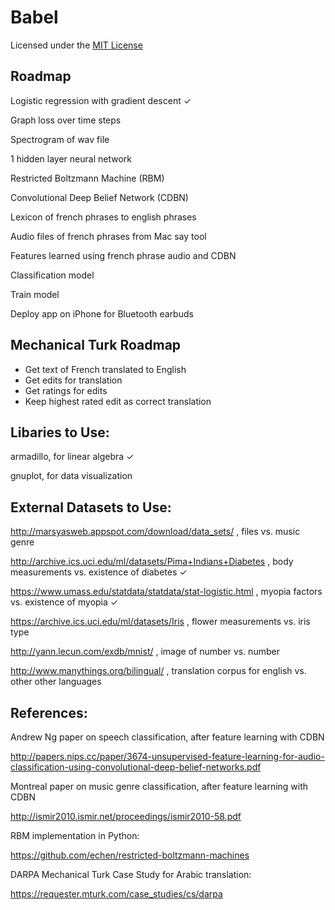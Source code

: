 # Babel
Licensed under the [MIT License](https://opensource.org/licenses/MIT)

## Roadmap
   Logistic regression with gradient descent ✓
   
   Graph loss over time steps
   
   Spectrogram of wav file
   
   1 hidden layer neural network
   
   Restricted Boltzmann Machine (RBM)
   
   Convolutional Deep Belief Network (CDBN)

   Lexicon of french phrases to english phrases
   
   Audio files of french phrases from Mac say tool
   
   Features learned using french phrase audio and CDBN
   
   Classification model
   
   Train model
   
   Deploy app on iPhone for Bluetooth earbuds
   
## Mechanical Turk Roadmap
  * Get text of French translated to English
  * Get edits for translation
  * Get ratings for edits
  * Keep highest rated edit as correct translation

## Libaries to Use:
   armadillo, for linear algebra ✓
   
   gnuplot, for data visualization

## External Datasets to Use:
   http://marsyasweb.appspot.com/download/data_sets/ , files vs. music genre
   
   http://archive.ics.uci.edu/ml/datasets/Pima+Indians+Diabetes , body measurements vs. existence of diabetes ✓
   
   https://www.umass.edu/statdata/statdata/stat-logistic.html , myopia factors vs. existence of myopia ✓
   
   https://archive.ics.uci.edu/ml/datasets/Iris , flower measurements vs. iris type
   
   http://yann.lecun.com/exdb/mnist/ , image of number vs. number
   
   http://www.manythings.org/bilingual/ , translation corpus for english vs. other other languages

## References:
   Andrew Ng paper on speech classification, after feature learning with CDBN

   http://papers.nips.cc/paper/3674-unsupervised-feature-learning-for-audio-classification-using-convolutional-deep-belief-networks.pdf
   
   Montreal paper on music genre classification, after feature learning with CDBN
   
   http://ismir2010.ismir.net/proceedings/ismir2010-58.pdf

   RBM implementation in Python:

   https://github.com/echen/restricted-boltzmann-machines

   DARPA Mechanical Turk Case Study for Arabic translation:
   
   https://requester.mturk.com/case_studies/cs/darpa
